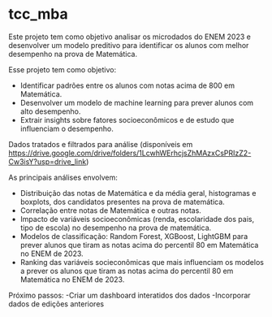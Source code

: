 # tcc_mba
Este projeto tem como objetivo analisar os microdados do ENEM 2023 e desenvolver um modelo preditivo para identificar os alunos com melhor desempenho na prova de Matemática.

Esse projeto tem como objetivo:
- Identificar padrões entre os alunos com notas acima de 800 em Matemática.
- Desenvolver um modelo de machine learning para prever alunos com alto desempenho.
- Extrair insights sobre fatores socioeconômicos e de estudo que influenciam o desempenho. 

Dados tratados e filtrados para análise (disponíveis em https://drive.google.com/drive/folders/1LcwhWErhcjsZhMAzxCsPRIzZ2-Cw3isY?usp=drive_link)

As principais análises envolvem:
- Distribuição das notas de Matemática e da média geral, histogramas e boxplots, dos candidatos presentes na prova de matemática.
- Correlação entre notas de Matemática e outras notas.
- Impacto de variáveis socioeconômicas (renda, escolaridade dos pais, tipo de escola) no desempenho na prova de matemática.
- Modelos de classificação: Random Forest, XGBoost, LightGBM para prever alunos que tiram as notas acima do percentil 80 em Matemática no ENEM de 2023.
- Ranking das variáveis socieconômicas que mais influenciam os modelos a prever os alunos que tiram as notas acima do percentil 80 em Matemática no ENEM de 2023.

Próximo passos:
-Criar um dashboard interatidos dos dados
-Incorporar dados de edições anteriores
